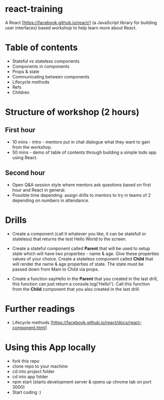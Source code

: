 # react-training
A React [https://facebook.github.io/react/] (a JavaScript library for building user interfaces) based workshop to help learn more about React.

# Table of contents
- Stateful vs stateless components
- Components in components
- Props & state
- Communicating between components
- Lifecycle methods
- Refs
- Children

# Structure of workshop (2 hours)
## First hour
- 10 mins - intro - mentors put in chat dialogue what they want to gain from the workshop.
- 50 mins - demo of table of contents through building a simple todo app using React.

## Second hour
- Open Q&A session style where mentors ask questions based on first hour and React in general.
- Possible time depending: assign drills to mentors to try in teams of 2 depending on numbers in attendance.

# Drills
- Create a component (call it whatever you like, it can be statefull or stateless) that returns the test Hello World to the screen.

- Create a stateful component called **Parent** that will be used to setup state which will have two properties - name & age. Give these properties values of your choice. Create a stateless component called **Child** that will render the name & age properties of state. The state must be passed down from Main to Child via props.

- Create a function sayHello in the **Parent** that you created in the last drill, this function can just return a console.log('Hello!'). Call this function from the **Child** component that you also created in the last drill.


# Further readings
- Lifecycle methods [https://facebook.github.io/react/docs/react-component.html]

# Using this App locally
- fork this repo
- clone repo to your machine
- cd into project folder
- cd into app folder
- npm start (starts development server & opens up chrome tab on port 3000)
- Start coding :)
